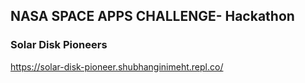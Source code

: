 ## NASA SPACE APPS CHALLENGE- Hackathon

### Solar Disk Pioneers

https://solar-disk-pioneer.shubhanginimeht.repl.co/
